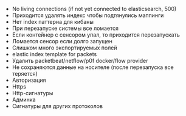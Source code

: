 * No living connections (if not yet connected to elasticsearch, 500)
* Приходится удалять индекс чтобы подтянулись маппинги
* Нет index паттерна для кибаны
* При перезапуске системы все ломается
* Если контейнер с сенсором упал, то приходится перезапускать
* Ломается сенсор если долго запущен
* Слишком много экспортируемых полей
* elastic index template for packets
* Удалить packetbeat/netflow/p0f docker/flow provider 
* Не сохраняются данные на носителе (после перезапуска все теряется)
* Авторизация
* Https
* Http-сигнатуры
* Админка
* Сигнатуры для других протоколов

